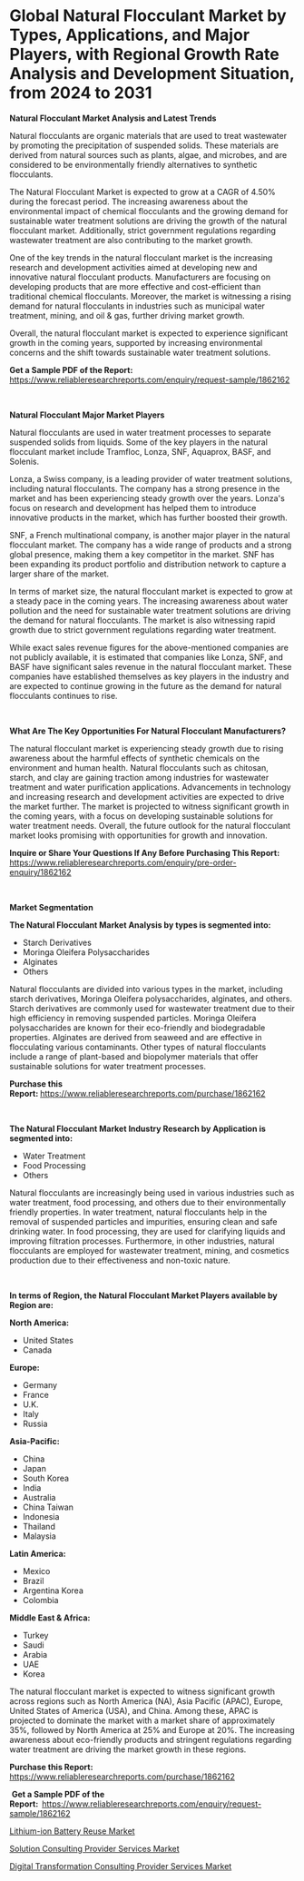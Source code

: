 <p><h1>Global Natural Flocculant Market by Types, Applications, and Major Players, with Regional Growth Rate Analysis and Development Situation, from 2024 to 2031</h1></p><p><strong>Natural Flocculant Market Analysis and Latest Trends</strong></p>
<p><p>Natural flocculants are organic materials that are used to treat wastewater by promoting the precipitation of suspended solids. These materials are derived from natural sources such as plants, algae, and microbes, and are considered to be environmentally friendly alternatives to synthetic flocculants.</p><p>The Natural Flocculant Market is expected to grow at a CAGR of 4.50% during the forecast period. The increasing awareness about the environmental impact of chemical flocculants and the growing demand for sustainable water treatment solutions are driving the growth of the natural flocculant market. Additionally, strict government regulations regarding wastewater treatment are also contributing to the market growth.</p><p>One of the key trends in the natural flocculant market is the increasing research and development activities aimed at developing new and innovative natural flocculant products. Manufacturers are focusing on developing products that are more effective and cost-efficient than traditional chemical flocculants. Moreover, the market is witnessing a rising demand for natural flocculants in industries such as municipal water treatment, mining, and oil & gas, further driving market growth.</p><p>Overall, the natural flocculant market is expected to experience significant growth in the coming years, supported by increasing environmental concerns and the shift towards sustainable water treatment solutions.</p></p>
<p><strong>Get a Sample PDF of the Report:&nbsp;</strong> <a href="https://www.reliableresearchreports.com/enquiry/request-sample/1862162">https://www.reliableresearchreports.com/enquiry/request-sample/1862162</a></p>
<p>&nbsp;</p>
<p><strong>Natural Flocculant Major Market Players</strong></p>
<p><p>Natural flocculants are used in water treatment processes to separate suspended solids from liquids. Some of the key players in the natural flocculant market include Tramfloc, Lonza, SNF, Aquaprox, BASF, and Solenis.</p><p>Lonza, a Swiss company, is a leading provider of water treatment solutions, including natural flocculants. The company has a strong presence in the market and has been experiencing steady growth over the years. Lonza's focus on research and development has helped them to introduce innovative products in the market, which has further boosted their growth.</p><p>SNF, a French multinational company, is another major player in the natural flocculant market. The company has a wide range of products and a strong global presence, making them a key competitor in the market. SNF has been expanding its product portfolio and distribution network to capture a larger share of the market.</p><p>In terms of market size, the natural flocculant market is expected to grow at a steady pace in the coming years. The increasing awareness about water pollution and the need for sustainable water treatment solutions are driving the demand for natural flocculants. The market is also witnessing rapid growth due to strict government regulations regarding water treatment.</p><p>While exact sales revenue figures for the above-mentioned companies are not publicly available, it is estimated that companies like Lonza, SNF, and BASF have significant sales revenue in the natural flocculant market. These companies have established themselves as key players in the industry and are expected to continue growing in the future as the demand for natural flocculants continues to rise.</p></p>
<p>&nbsp;</p>
<p><strong>What Are The Key Opportunities For Natural Flocculant Manufacturers?</strong></p>
<p><p>The natural flocculant market is experiencing steady growth due to rising awareness about the harmful effects of synthetic chemicals on the environment and human health. Natural flocculants such as chitosan, starch, and clay are gaining traction among industries for wastewater treatment and water purification applications. Advancements in technology and increasing research and development activities are expected to drive the market further. The market is projected to witness significant growth in the coming years, with a focus on developing sustainable solutions for water treatment needs. Overall, the future outlook for the natural flocculant market looks promising with opportunities for growth and innovation.</p></p>
<p><strong>Inquire or Share Your Questions If Any Before Purchasing This Report:</strong> <a href="https://www.reliableresearchreports.com/enquiry/pre-order-enquiry/1862162">https://www.reliableresearchreports.com/enquiry/pre-order-enquiry/1862162</a></p>
<p>&nbsp;</p>
<p><strong>Market Segmentation</strong></p>
<p><strong>The Natural Flocculant Market Analysis by types is segmented into:</strong></p>
<p><ul><li>Starch Derivatives</li><li>Moringa Oleifera Polysaccharides</li><li>Alginates</li><li>Others</li></ul></p>
<p><p>Natural flocculants are divided into various types in the market, including starch derivatives, Moringa Oleifera polysaccharides, alginates, and others. Starch derivatives are commonly used for wastewater treatment due to their high efficiency in removing suspended particles. Moringa Oleifera polysaccharides are known for their eco-friendly and biodegradable properties. Alginates are derived from seaweed and are effective in flocculating various contaminants. Other types of natural flocculants include a range of plant-based and biopolymer materials that offer sustainable solutions for water treatment processes.</p></p>
<p><strong>Purchase this Report:&nbsp;</strong><a href="https://www.reliableresearchreports.com/purchase/1862162">https://www.reliableresearchreports.com/purchase/1862162</a></p>
<p>&nbsp;</p>
<p><strong>The Natural Flocculant Market Industry Research by Application is segmented into:</strong></p>
<p><ul><li>Water Treatment</li><li>Food Processing</li><li>Others</li></ul></p>
<p><p>Natural flocculants are increasingly being used in various industries such as water treatment, food processing, and others due to their environmentally friendly properties. In water treatment, natural flocculants help in the removal of suspended particles and impurities, ensuring clean and safe drinking water. In food processing, they are used for clarifying liquids and improving filtration processes. Furthermore, in other industries, natural flocculants are employed for wastewater treatment, mining, and cosmetics production due to their effectiveness and non-toxic nature.</p></p>
<p>&nbsp;</p>
<p><strong>In terms of Region, the Natural Flocculant Market Players available by Region are:</strong></p>
<p>
    <p> <strong> North America: </strong>
        <ul>
            <li>United States</li>
            <li>Canada</li>
        </ul>
        </p> 
    <p> <strong> Europe: </strong>
        <ul>
            <li>Germany</li>
            <li>France</li>
            <li>U.K.</li>
            <li>Italy</li>
            <li>Russia</li>
        </ul>
        </p> 
    <p> <strong> Asia-Pacific: </strong>
        <ul>
            <li>China</li>
            <li>Japan</li>
            <li>South Korea</li>
            <li>India</li>
            <li>Australia</li>
            <li>China Taiwan</li>
            <li>Indonesia</li>
            <li>Thailand</li>
            <li>Malaysia</li>
        </ul>
        </p> 
    <p> <strong> Latin America: </strong>
        <ul>
            <li>Mexico</li>
            <li>Brazil</li>
            <li>Argentina Korea</li>
            <li>Colombia</li>
        </ul>
        </p> 
    <p> <strong> Middle East & Africa: </strong>
        <ul>
            <li>Turkey</li>
            <li>Saudi</li>
            <li>Arabia</li>
            <li>UAE</li>
            <li>Korea</li>
        </ul>
    </p>
    </p>
<p><p>The natural flocculant market is expected to witness significant growth across regions such as North America (NA), Asia Pacific (APAC), Europe, United States of America (USA), and China. Among these, APAC is projected to dominate the market with a market share of approximately 35%, followed by North America at 25% and Europe at 20%. The increasing awareness about eco-friendly products and stringent regulations regarding water treatment are driving the market growth in these regions.</p></p>
<p><strong>Purchase this Report: </strong><a href="https://www.reliableresearchreports.com/purchase/1862162">https://www.reliableresearchreports.com/purchase/1862162</a></p>
<p>&nbsp;<strong>Get a Sample PDF of the Report:&nbsp;&nbsp;</strong><a href="https://www.reliableresearchreports.com/enquiry/request-sample/1862162">https://www.reliableresearchreports.com/enquiry/request-sample/1862162</a></p>
<p><strong></strong></p>
<p><p><a href="https://view.publitas.com/reportprime-1/lithium-ion-battery-reuse-market-size-share-trends-analysis-report-by-application-regional-outlook-competitive-strategies-and-segment-forecasts-2024-2031/">Lithium-ion Battery Reuse Market</a></p><p><a href="https://view.publitas.com/reportprime-1/solution-consulting-provider-services-market-offer-valuable-insights-into-market-size-market-share-market-trends-and-projections-spanning-from-2023-to-2030/">Solution Consulting Provider Services Market</a></p><p><a href="https://view.publitas.com/reportprime-1/digital-transformation-consulting-provider-services-market-size-market-share-and-global-market-analysis-report-2023-2030/">Digital Transformation Consulting Provider Services Market</a></p></p>